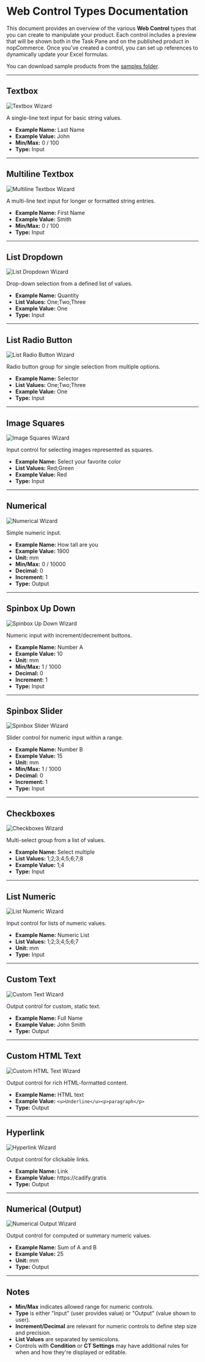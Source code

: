 # Web Control Types Documentation

<p>This document provides an overview of the various <strong>Web Control</strong> types that you can create to manipulate your product. Each control includes a preview that will be shown both in the Task Pane and on the published product in nopCommerce. Once you've created a control, you can set up references to dynamically update your Excel formulas.</p>

<p>You can download sample products from the <a href="https://github.com/Cadify/Cadify-Light-User-Manual/tree/main/samples">samples folder</a>.</p>

---

## Textbox

<div class="grid">
  <div class="col-4">
    <img src="https://raw.githubusercontent.com/Cadify/Cadify-Light-User-Manual/main/docs/controls/images/textbox_wizard.png" alt="Textbox Wizard">
  </div>
  <div class="col-8">
    <p>A single-line text input for basic string values.</p>
    <ul>
      <li><strong>Example Name:</strong> Last Name</li>
      <li><strong>Example Value:</strong> John</li>
      <li><strong>Min/Max:</strong> 0 / 100</li>
      <li><strong>Type:</strong> Input</li>
    </ul>
  </div>
</div>

---

## Multiline Textbox

<div class="grid">
  <div class="col-4">
    <img src="https://raw.githubusercontent.com/Cadify/Cadify-Light-User-Manual/main/docs/controls/images/multiline_textbox_wizard.png" alt="Multiline Textbox Wizard">
  </div>
  <div class="col-8">
    <p>A multi-line text input for longer or formatted string entries.</p>
    <ul>
      <li><strong>Example Name:</strong> First Name</li>
      <li><strong>Example Value:</strong> Smith</li>
      <li><strong>Min/Max:</strong> 0 / 100</li>
      <li><strong>Type:</strong> Input</li>
    </ul>
  </div>
</div>

---

## List Dropdown

<div class="grid">
  <div class="col-4">
    <img src="https://raw.githubusercontent.com/Cadify/Cadify-Light-User-Manual/main/docs/controls/images/list_dropdown_wizard.png" alt="List Dropdown Wizard">
  </div>
  <div class="col-8">
    <p>Drop-down selection from a defined list of values.</p>
    <ul>
      <li><strong>Example Name:</strong> Quantity</li>
      <li><strong>List Values:</strong> One;Two;Three</li>
      <li><strong>Example Value:</strong> One</li>
      <li><strong>Type:</strong> Input</li>
    </ul>
  </div>
</div>

---

## List Radio Button

<div class="grid">
  <div class="col-4">
    <img src="https://raw.githubusercontent.com/Cadify/Cadify-Light-User-Manual/main/docs/controls/images/list_radio_button_wizard.png" alt="List Radio Button Wizard">
  </div>
  <div class="col-8">
    <p>Radio button group for single selection from multiple options.</p>
    <ul>
      <li><strong>Example Name:</strong> Selector</li>
      <li><strong>List Values:</strong> One;Two;Three</li>
      <li><strong>Example Value:</strong> One</li>
      <li><strong>Type:</strong> Input</li>
    </ul>
  </div>
</div>

---

## Image Squares

<div class="grid">
  <div class="col-4">
    <img src="https://raw.githubusercontent.com/Cadify/Cadify-Light-User-Manual/main/docs/controls/images/image_squares_wizard.png" alt="Image Squares Wizard">
  </div>
  <div class="col-8">
    <p>Input control for selecting images represented as squares.</p>
    <ul>
      <li><strong>Example Name:</strong> Select your favorite color</li>
      <li><strong>List Values:</strong> Red;Green</li>
      <li><strong>Example Value:</strong> Red</li>
      <li><strong>Type:</strong> Input</li>
    </ul>
  </div>
</div>

---

## Numerical

<div class="grid">
  <div class="col-4">
    <img src="https://raw.githubusercontent.com/Cadify/Cadify-Light-User-Manual/main/docs/controls/images/numerical_wizard.png" alt="Numerical Wizard">
  </div>
  <div class="col-8">
    <p>Simple numeric input.</p>
    <ul>
      <li><strong>Example Name:</strong> How tall are you</li>
      <li><strong>Example Value:</strong> 1900</li>
      <li><strong>Unit:</strong> mm</li>
      <li><strong>Min/Max:</strong> 0 / 10000</li>
      <li><strong>Decimal:</strong> 0</li>
      <li><strong>Increment:</strong> 1</li>
      <li><strong>Type:</strong> Output</li>
    </ul>
  </div>
</div>

---

## Spinbox Up Down

<div class="grid">
  <div class="col-4">
    <img src="https://raw.githubusercontent.com/Cadify/Cadify-Light-User-Manual/main/docs/controls/images/spinbox_updown_wizard.png" alt="Spinbox Up Down Wizard">
  </div>
  <div class="col-8">
    <p>Numeric input with increment/decrement buttons.</p>
    <ul>
      <li><strong>Example Name:</strong> Number A</li>
      <li><strong>Example Value:</strong> 10</li>
      <li><strong>Unit:</strong> mm</li>
      <li><strong>Min/Max:</strong> 1 / 1000</li>
      <li><strong>Decimal:</strong> 0</li>
      <li><strong>Increment:</strong> 1</li>
      <li><strong>Type:</strong> Input</li>
    </ul>
  </div>
</div>

---

## Spinbox Slider

<div class="grid">
  <div class="col-4">
    <img src="https://raw.githubusercontent.com/Cadify/Cadify-Light-User-Manual/main/docs/controls/images/spinbox_slider_wizard.png" alt="Spinbox Slider Wizard">
  </div>
  <div class="col-8">
    <p>Slider control for numeric input within a range.</p>
    <ul>
      <li><strong>Example Name:</strong> Number B</li>
      <li><strong>Example Value:</strong> 15</li>
      <li><strong>Unit:</strong> mm</li>
      <li><strong>Min/Max:</strong> 1 / 1000</li>
      <li><strong>Decimal:</strong> 0</li>
      <li><strong>Increment:</strong> 1</li>
      <li><strong>Type:</strong> Input</li>
    </ul>
  </div>
</div>

---

## Checkboxes

<div class="grid">
  <div class="col-4">
    <img src="https://raw.githubusercontent.com/Cadify/Cadify-Light-User-Manual/main/docs/controls/images/checkboxes_wizard.png" alt="Checkboxes Wizard">
  </div>
  <div class="col-8">
    <p>Multi-select group from a list of values.</p>
    <ul>
      <li><strong>Example Name:</strong> Select multiple</li>
      <li><strong>List Values:</strong> 1;2;3;4;5;6;7;8</li>
      <li><strong>Example Value:</strong> 1;4</li>
      <li><strong>Type:</strong> Input</li>
    </ul>
  </div>
</div>

---

## List Numeric

<div class="grid">
  <div class="col-4">
    <img src="https://raw.githubusercontent.com/Cadify/Cadify-Light-User-Manual/main/docs/controls/images/list_numeric_wizard.png" alt="List Numeric Wizard">
  </div>
  <div class="col-8">
    <p>Input control for lists of numeric values.</p>
    <ul>
      <li><strong>Example Name:</strong> Numeric List</li>
      <li><strong>List Values:</strong> 1;2;3;4;5;6;7</li>
      <li><strong>Unit:</strong> mm</li>
      <li><strong>Type:</strong> Input</li>
    </ul>
  </div>
</div>

---

## Custom Text

<div class="grid">
  <div class="col-4">
    <img src="https://raw.githubusercontent.com/Cadify/Cadify-Light-User-Manual/main/docs/controls/images/custom_text_wizard.png" alt="Custom Text Wizard">
  </div>
  <div class="col-8">
    <p>Output control for custom, static text.</p>
    <ul>
      <li><strong>Example Name:</strong> Full Name</li>
      <li><strong>Example Value:</strong> John Smith</li>
      <li><strong>Type:</strong> Output</li>
    </ul>
  </div>
</div>

---

## Custom HTML Text

<div class="grid">
  <div class="col-4">
    <img src="https://raw.githubusercontent.com/Cadify/Cadify-Light-User-Manual/main/docs/controls/images/custom_html_text_wizard.png" alt="Custom HTML Text Wizard">
  </div>
  <div class="col-8">
    <p>Output control for rich HTML-formatted content.</p>
    <ul>
      <li><strong>Example Name:</strong> HTML text</li>
      <li><strong>Example Value:</strong> <code>&lt;u&gt;Underline&lt;/u&gt;&lt;p&gt;paragraph&lt;/p&gt;</code></li>
      <li><strong>Type:</strong> Output</li>
    </ul>
  </div>
</div>

---

## Hyperlink

<div class="grid">
  <div class="col-4">
    <img src="https://raw.githubusercontent.com/Cadify/Cadify-Light-User-Manual/main/docs/controls/images/hyperlink_wizard.png" alt="Hyperlink Wizard">
  </div>
  <div class="col-8">
    <p>Output control for clickable links.</p>
    <ul>
      <li><strong>Example Name:</strong> Link</li>
      <li><strong>Example Value:</strong> https://cadify.gratis</li>
      <li><strong>Type:</strong> Output</li>
    </ul>
  </div>
</div>

---

## Numerical (Output)

<div class="grid">
  <div class="col-4">
    <img src="https://raw.githubusercontent.com/Cadify/Cadify-Light-User-Manual/main/docs/controls/images/numerical_output_wizard.png" alt="Numerical Output Wizard">
  </div>
  <div class="col-8">
    <p>Output control for computed or summary numeric values.</p>
    <ul>
      <li><strong>Example Name:</strong> Sum of A and B</li>
      <li><strong>Example Value:</strong> 25</li>
      <li><strong>Unit:</strong> mm</li>
      <li><strong>Type:</strong> Output</li>
    </ul>
  </div>
</div>

---

## Notes

<ul>
  <li><strong>Min/Max</strong> indicates allowed range for numeric controls.</li>
  <li><strong>Type</strong> is either "Input" (user provides value) or "Output" (value shown to user).</li>
  <li><strong>Increment/Decimal</strong> are relevant for numeric controls to define step size and precision.</li>
  <li><strong>List Values</strong> are separated by semicolons.</li>
  <li>Controls with <strong>Condition</strong> or <strong>CT Settings</strong> may have additional rules for when and how they're displayed or editable.</li>
</ul>
